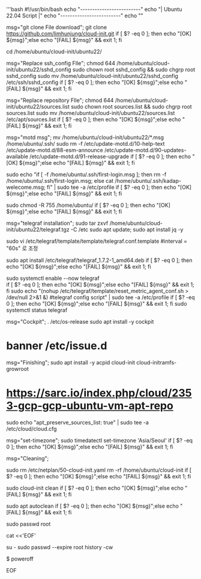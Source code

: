 
'''bash
#!/usr/bin/bash
echo "-------------------------"
echo "| Ubuntu 22.04 Script |"
echo "-------------------------"
echo ""

msg="git clone File download";
git clone https://github.com/limhunjung/cloud-init.git
if [ $? -eq 0 ]; then echo "[OK] ${msg}";else echo "[FAIL] ${msg}" && exit 1; fi

cd /home/ubuntu/cloud-init/ubuntu22/

msg="Replace ssh_config FIle";
chmod 644 /home/ubuntu/cloud-init/ubuntu22/sshd_config
sudo chown root sshd_config && sudo chgrp root sshd_config
sudo mv /home/ubuntu/cloud-init/ubuntu22/sshd_config /etc/ssh/sshd_config
if [ $? -eq 0 ]; then echo "[OK] ${msg}";else echo "[FAIL] ${msg}" && exit 1; fi

msg="Replace repository FIle";
chmod 644 /home/ubuntu/cloud-init/ubuntu22/sources.list
sudo chown root sources.list && sudo chgrp root sources.list
sudo mv /home/ubuntu/cloud-init/ubuntu22/sources.list /etc/apt/sources.list
if [ $? -eq 0 ]; then echo "[OK] ${msg}";else echo "[FAIL] ${msg}" && exit 1; fi


msg="motd msg";
mv /home/ubuntu/cloud-init/ubuntu22/*.msg /home/ubuntu/.ssh/
sudo rm -f /etc/update-motd.d/10-help-text /etc/update-motd.d/88-esm-announce /etc/update-motd.d/90-updates-available /etc/update-motd.d/91-release-upgrade
if [ $? -eq 0 ]; then echo "[OK] ${msg}";else echo "[FAIL] ${msg}" && exit 1; fi

sudo echo "if [ -f /home/ubuntu/.ssh/first-login.msg ]; then rm -f /home/ubuntu/.ssh/first-login.msg; else cat /home/ubuntu/.ssh/kadap-welecome.msg; fi" | sudo tee -a /etc/profile
if [ $? -eq 0 ]; then echo "[OK] ${msg}";else echo "[FAIL] ${msg}" && exit 1; fi

sudo chmod -R 755 /home/ubuntu/
if [ $? -eq 0 ]; then echo "[OK] ${msg}";else echo "[FAIL] ${msg}" && exit 1; fi


msg="telegraf installation";
sudo tar zxvf /home/ubuntu/cloud-init/ubuntu22/telegraf.tgz -C /etc
sudo apt update; sudo apt install jq -y

sudo vi /etc/telegraf/template/template/telegraf.conf.template  #interval = "60s" 로 조정

sudo apt install /etc/telegraf/telegraf_1.7.2-1_amd64.deb
if [ $? -eq 0 ]; then echo "[OK] ${msg}";else echo "[FAIL] ${msg}" && exit 1; fi

sudo systemctl enable --now telegraf  
if [ $? -eq 0 ]; then echo "[OK] ${msg}";else echo "[FAIL] ${msg}" && exit 1; fi
sudo echo "(nohup /etc/telegraf/template/reset_metric_agent_conf.sh > /dev/null 2>&1 &) #telegraf config script" | sudo tee -a /etc/profile
if [ $? -eq 0 ]; then echo "[OK] ${msg}";else echo "[FAIL] ${msg}" && exit 1; fi
sudo systemctl status telegraf

msg="Cockpit";
. /etc/os-release
sudo apt install -y cockpit
# banner /etc/issue.d

msg="Finishing";
sudo apt install -y acpid cloud-init cloud-initramfs-growroot


# https://sarc.io/index.php/cloud/2353-gcp-gcp-ubuntu-vm-apt-repo

sudo echo "apt_preserve_sources_list: true" | sudo tee -a /etc/cloud/cloud.cfg


msg="set-timezone";
sudo timedatectl set-timezone 'Asia/Seoul'
if [ $? -eq 0 ]; then echo "[OK] ${msg}";else echo "[FAIL] ${msg}" && exit 1; fi  

msg="Cleaning";

sudo rm /etc/netplan/50-cloud-init.yaml
rm -rf /home/ubuntu/cloud-init
if [ $? -eq 0 ]; then echo "[OK] ${msg}";else echo "[FAIL] ${msg}" && exit 1; fi  

sudo cloud-init clean
if [ $? -eq 0 ]; then echo "[OK] ${msg}";else echo "[FAIL] ${msg}" && exit 1; fi  

sudo apt autoclean
if [ $? -eq 0 ]; then echo "[OK] ${msg}";else echo "[FAIL] ${msg}" && exit 1; fi  

sudo passwd  root

cat <<'EOF'

su - 
sudo passwd --expire root 
history -cw  

$ poweroff

EOF
```



